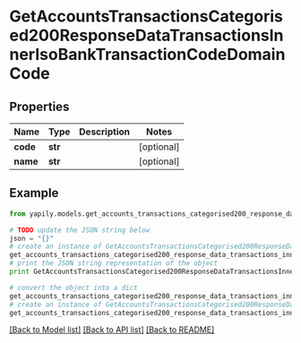 # GetAccountsTransactionsCategorised200ResponseDataTransactionsInnerIsoBankTransactionCodeDomainCode


## Properties
Name | Type | Description | Notes
------------ | ------------- | ------------- | -------------
**code** | **str** |  | [optional] 
**name** | **str** |  | [optional] 

## Example

```python
from yapily.models.get_accounts_transactions_categorised200_response_data_transactions_inner_iso_bank_transaction_code_domain_code import GetAccountsTransactionsCategorised200ResponseDataTransactionsInnerIsoBankTransactionCodeDomainCode

# TODO update the JSON string below
json = "{}"
# create an instance of GetAccountsTransactionsCategorised200ResponseDataTransactionsInnerIsoBankTransactionCodeDomainCode from a JSON string
get_accounts_transactions_categorised200_response_data_transactions_inner_iso_bank_transaction_code_domain_code_instance = GetAccountsTransactionsCategorised200ResponseDataTransactionsInnerIsoBankTransactionCodeDomainCode.from_json(json)
# print the JSON string representation of the object
print GetAccountsTransactionsCategorised200ResponseDataTransactionsInnerIsoBankTransactionCodeDomainCode.to_json()

# convert the object into a dict
get_accounts_transactions_categorised200_response_data_transactions_inner_iso_bank_transaction_code_domain_code_dict = get_accounts_transactions_categorised200_response_data_transactions_inner_iso_bank_transaction_code_domain_code_instance.to_dict()
# create an instance of GetAccountsTransactionsCategorised200ResponseDataTransactionsInnerIsoBankTransactionCodeDomainCode from a dict
get_accounts_transactions_categorised200_response_data_transactions_inner_iso_bank_transaction_code_domain_code_form_dict = get_accounts_transactions_categorised200_response_data_transactions_inner_iso_bank_transaction_code_domain_code.from_dict(get_accounts_transactions_categorised200_response_data_transactions_inner_iso_bank_transaction_code_domain_code_dict)
```
[[Back to Model list]](../README.md#documentation-for-models) [[Back to API list]](../README.md#documentation-for-api-endpoints) [[Back to README]](../README.md)


